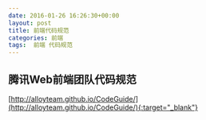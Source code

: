 ```yaml
---
date: 2016-01-26 16:26:30+00:00
layout: post
title: 前端代码规范
categories: 前端
tags:  前端 代码规范
---
```


腾讯Web前端团队代码规范
----------------
[http://alloyteam.github.io/CodeGuide/](http://alloyteam.github.io/CodeGuide/){:target="_blank"}
